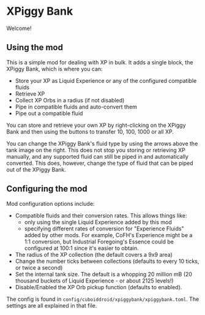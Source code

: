 # XPiggy Bank

Welcome! 

## Using the mod

This is a simple mod for dealing with XP in bulk. It adds a single block, the XPiggy Bank, which is where you can:

- Store your XP as Liquid Experience or any of the configured compatible fluids
- Retrieve XP
- Collect XP Orbs in a radius (if not disabled)
- Pipe in compatible fluids and auto-convert them
- Pipe out a compatible fluid

You can store and retrieve your own XP by right-clicking on the XPiggy Bank and then using the buttons to transfer 10, 100, 1000 or all XP. 

You can change the XPiggy Bank's fluid type by using the arrows above the tank image on the right. This does not stop you storing or retrieving 
XP manually, and any supported fluid can still be piped in and automatically converted. This does, however, change the type of fluid that can 
be piped out of the XPiggy Bank.

## Configuring the mod

Mod configuration options include:

- Compatible fluids and their conversion rates. This allows things like:
    - only using the single Liquid Experience added by this mod
    - specifying different rates of conversion for "Experience Fluids" added by other mods. For example, CoFH's Experience might be a 1:1 conversion, but Industrial Foregoing's Essence could be configured at 100:1 since it's easier to obtain.
- The radius of the XP collection (the default covers a 9x9 area)
- Change the number ticks between collections (defaults to every 10 ticks, or twice a second)
- Set the internal tank size. The default is a whopping 20 million mB (20 thousand buckets of Liquid Experience - or about 2125 levels!)
- Disable/Enabled the XP Orb pickup function (defaults to enabled).

The config is found in `config/cuboiddroid/xpiggybank/xpiggybank.toml`. The settings are all explained in that file.